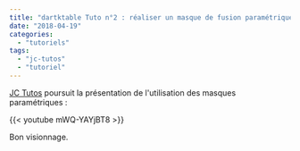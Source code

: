 ```yaml
---
title: "dartktable Tuto n°2 : réaliser un masque de fusion paramétrique"
date: "2018-04-19"
categories: 
  - "tutoriels"
tags: 
  - "jc-tutos"
  - "tutoriel"
---
```


[JC Tutos](https://www.youtube.com/channel/UChkmJoz4r375C6F2eym99YQ) poursuit la présentation de l'utilisation des masques paramétriques : 

{{< youtube mWQ-YAYjBT8 >}}

Bon visionnage.
